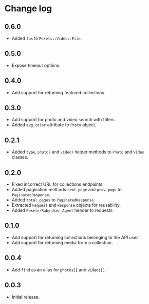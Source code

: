 # Change log

## 0.6.0
* Added `fps` to `Pexels::Video::File`.

## 0.5.0
* Expose timeout options

## 0.4.0
* Add support for returning featured collections.

## 0.3.0
* Add support for photo and video search with filters.
* Added `avg_color` attribute to `Photo` object.

## 0.2.1
* Added `type`, `photo?` and `video?` helper methods to `Photo` and `Video` classes.

## 0.2.0
* Fixed incorrect URL for collections endpoints.
* Added pagination methods `next_page` and `prev_page` to `PaginatedResponse`.
* Added `total_pages` to `PaginatedResponse`.
* Extracted `Request` and `Response` objects for reusability.
* Added `Pexels/Ruby` `User-Agent` header to requests.

## 0.1.0
* Add support for returning collections belonging to the API user.
* Add support for returning media from a collection.

## 0.0.4
* Add `find` as an alias for `photos[]` and `videos[]`.

## 0.0.3
* Initial release.
